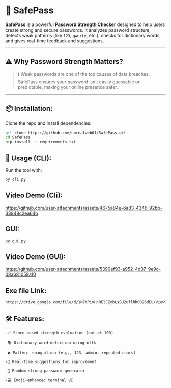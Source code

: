 # 🔐 SafePass

**SafePass** is a powerful **Password Strength Checker** designed to help users create strong and secure passwords. It analyzes password structure, detects weak patterns (like `123`, `qwerty`, etc.), checks for dictionary words, and gives real-time feedback and suggestions.

---

## ⚠️ Why Password Strength Matters?

> ❗ Weak passwords are one of the top causes of data breaches.  
SafePass ensures your password isn’t easily guessable or predictable, making your online presence safer.

---

## 📦 Installation:

Clone the repo and install dependencies:

```bash
git clone https://github.com/unrealweb01/SafePass.git
cd SafePass
pip install -r requirements.txt
```
## 🚀 Usage (CLI):

Run the tool with:

```bash
py cli.py
```
## Video Demo (Cli):
https://github.com/user-attachments/assets/4675a84e-6a83-4346-92bb-33948c2ea64b
## GUI:
```bash
py gui.py
```
## Video Demo (GUI):
https://github.com/user-attachments/assets/5390ef93-a952-4d37-9e9c-08a681059a10
## Exe file Link:
```bash
https://drive.google.com/file/d/1N7KPivHnRElCZybLsBU2uflhh0096dEu/view?usp=sharing
```
## 🛠 Features:

    -✅ Score-based strength evaluation (out of 100)

    -📚 Dictionary word detection using nltk

    -❌ Pattern recognition (e.g., 123, admin, repeated chars)

    -🧠 Real-time suggestions for improvement

    -🔄 Random strong password generator

    -💻 Emoji-enhanced terminal UI
